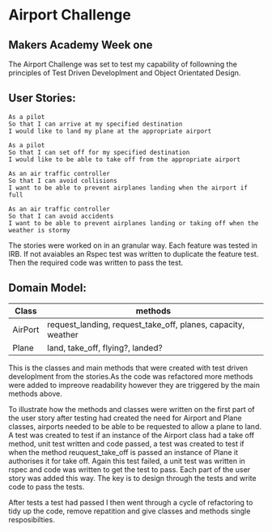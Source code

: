 Airport Challenge
=================

Makers Academy Week one
-----------------------

The Airport Challenge was set to test my capability of followning the principles of Test Driven Developlment and Object Orientated Design.

User Stories:
-------------

```
As a pilot
So that I can arrive at my specified destination
I would like to land my plane at the appropriate airport

As a pilot
So that I can set off for my specified destination
I would like to be able to take off from the appropriate airport

As an air traffic controller
So that I can avoid collisions
I want to be able to prevent airplanes landing when the airport if full

As an air traffic controller
So that I can avoid accidents
I want to be able to prevent airplanes landing or taking off when the weather is stormy
```

The stories were worked on in an granular way. Each feature was tested in IRB. If not avaiables an Rspec test was written to duplicate the feature test. Then the required code was written to pass the test.

Domain Model:
-------------

| Class | methods |
|---|---|
| AirPort | request_landing, request_take_off, planes, capacity, weather |
| Plane | land, take_off, flying?, landed?|


This is the classes and main methods that were created with  test driven developlment from the stories.As the code was refactored more methods were added to impreove readability however they are triggered by the main methods above.

To illustrate how the methods and classes were written on the first part of the user story after testing had created the need for Airport and Plane classes, airports needed to be able to be requested to allow a plane to land. A test was created to test if an instance of the Airport class had a take off method, unit test written and code passed, a test was created to test if when the method reuquest_take_off is passed an instance of Plane it authorises it for take off. Again this test failed, a unit test was written in rspec and code was written to get the test to pass. Each part of the user story was added this way. The key is to design through the tests and write code to pass the tests.

After tests a test had passed I then went through a cycle of refactoring to tidy up the code, remove repatition and give classes and methods single resposibilties.

